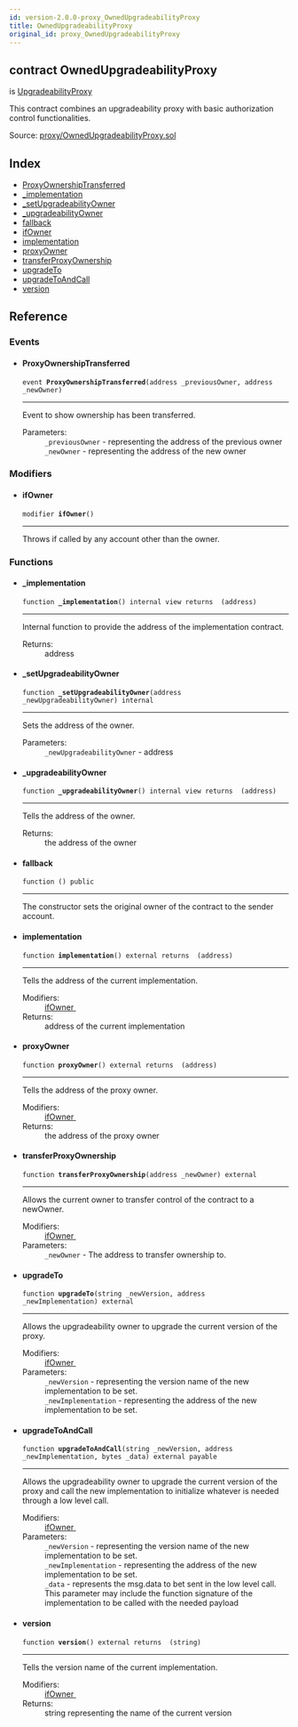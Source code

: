 ```yaml
---
id: version-2.0.0-proxy_OwnedUpgradeabilityProxy
title: OwnedUpgradeabilityProxy
original_id: proxy_OwnedUpgradeabilityProxy
---
```


<div class="contract-doc"><div class="contract"><h2 class="contract-header"><span class="contract-kind">contract</span> OwnedUpgradeabilityProxy</h2><p class="base-contracts"><span>is</span> <a href="proxy_UpgradeabilityProxy.html">UpgradeabilityProxy</a></p><p class="description">This contract combines an upgradeability proxy with basic authorization control functionalities.</p><div class="source">Source: <a href="git+https://github.com/PolymathNetwork/polymath-core/blob/v1.4.0/contracts/proxy/OwnedUpgradeabilityProxy.sol" target="_blank">proxy/OwnedUpgradeabilityProxy.sol</a></div></div><div class="index"><h2>Index</h2><ul><li><a href="proxy_OwnedUpgradeabilityProxy.html#ProxyOwnershipTransferred">ProxyOwnershipTransferred</a></li><li><a href="proxy_OwnedUpgradeabilityProxy.html#_implementation">_implementation</a></li><li><a href="proxy_OwnedUpgradeabilityProxy.html#_setUpgradeabilityOwner">_setUpgradeabilityOwner</a></li><li><a href="proxy_OwnedUpgradeabilityProxy.html#_upgradeabilityOwner">_upgradeabilityOwner</a></li><li><a href="proxy_OwnedUpgradeabilityProxy.html#">fallback</a></li><li><a href="proxy_OwnedUpgradeabilityProxy.html#ifOwner">ifOwner</a></li><li><a href="proxy_OwnedUpgradeabilityProxy.html#implementation">implementation</a></li><li><a href="proxy_OwnedUpgradeabilityProxy.html#proxyOwner">proxyOwner</a></li><li><a href="proxy_OwnedUpgradeabilityProxy.html#transferProxyOwnership">transferProxyOwnership</a></li><li><a href="proxy_OwnedUpgradeabilityProxy.html#upgradeTo">upgradeTo</a></li><li><a href="proxy_OwnedUpgradeabilityProxy.html#upgradeToAndCall">upgradeToAndCall</a></li><li><a href="proxy_OwnedUpgradeabilityProxy.html#version">version</a></li></ul></div><div class="reference"><h2>Reference</h2><div class="events"><h3>Events</h3><ul><li><div class="item event"><span id="ProxyOwnershipTransferred" class="anchor-marker"></span><h4 class="name">ProxyOwnershipTransferred</h4><div class="body"><code class="signature">event <strong>ProxyOwnershipTransferred</strong><span>(address _previousOwner, address _newOwner) </span></code><hr/><div class="description"><p>Event to show ownership has been transferred.</p></div><dl><dt><span class="label-parameters">Parameters:</span></dt><dd><div><code>_previousOwner</code> - representing the address of the previous owner</div><div><code>_newOwner</code> - representing the address of the new owner</div></dd></dl></div></div></li></ul></div><div class="modifiers"><h3>Modifiers</h3><ul><li><div class="item modifier"><span id="ifOwner" class="anchor-marker"></span><h4 class="name">ifOwner</h4><div class="body"><code class="signature">modifier <strong>ifOwner</strong><span>() </span></code><hr/><div class="description"><p>Throws if called by any account other than the owner.</p></div></div></div></li></ul></div><div class="functions"><h3>Functions</h3><ul><li><div class="item function"><span id="_implementation" class="anchor-marker"></span><h4 class="name">_implementation</h4><div class="body"><code class="signature">function <strong>_implementation</strong><span>() </span><span>internal </span><span>view </span><span>returns  (address) </span></code><hr/><div class="description"><p>Internal function to provide the address of the implementation contract.</p></div><dl><dt><span class="label-return">Returns:</span></dt><dd>address</dd></dl></div></div></li><li><div class="item function"><span id="_setUpgradeabilityOwner" class="anchor-marker"></span><h4 class="name">_setUpgradeabilityOwner</h4><div class="body"><code class="signature">function <strong>_setUpgradeabilityOwner</strong><span>(address _newUpgradeabilityOwner) </span><span>internal </span></code><hr/><div class="description"><p>Sets the address of the owner.</p></div><dl><dt><span class="label-parameters">Parameters:</span></dt><dd><div><code>_newUpgradeabilityOwner</code> - address</div></dd></dl></div></div></li><li><div class="item function"><span id="_upgradeabilityOwner" class="anchor-marker"></span><h4 class="name">_upgradeabilityOwner</h4><div class="body"><code class="signature">function <strong>_upgradeabilityOwner</strong><span>() </span><span>internal </span><span>view </span><span>returns  (address) </span></code><hr/><div class="description"><p>Tells the address of the owner.</p></div><dl><dt><span class="label-return">Returns:</span></dt><dd>the address of the owner</dd></dl></div></div></li><li><div class="item function"><span id="fallback" class="anchor-marker"></span><h4 class="name">fallback</h4><div class="body"><code class="signature">function <strong></strong><span>() </span><span>public </span></code><hr/><div class="description"><p>The constructor sets the original owner of the contract to the sender account.</p></div></div></div></li><li><div class="item function"><span id="implementation" class="anchor-marker"></span><h4 class="name">implementation</h4><div class="body"><code class="signature">function <strong>implementation</strong><span>() </span><span>external </span><span>returns  (address) </span></code><hr/><div class="description"><p>Tells the address of the current implementation.</p></div><dl><dt><span class="label-modifiers">Modifiers:</span></dt><dd><a href="proxy_OwnedUpgradeabilityProxy.html#ifOwner">ifOwner </a></dd><dt><span class="label-return">Returns:</span></dt><dd>address of the current implementation</dd></dl></div></div></li><li><div class="item function"><span id="proxyOwner" class="anchor-marker"></span><h4 class="name">proxyOwner</h4><div class="body"><code class="signature">function <strong>proxyOwner</strong><span>() </span><span>external </span><span>returns  (address) </span></code><hr/><div class="description"><p>Tells the address of the proxy owner.</p></div><dl><dt><span class="label-modifiers">Modifiers:</span></dt><dd><a href="proxy_OwnedUpgradeabilityProxy.html#ifOwner">ifOwner </a></dd><dt><span class="label-return">Returns:</span></dt><dd>the address of the proxy owner</dd></dl></div></div></li><li><div class="item function"><span id="transferProxyOwnership" class="anchor-marker"></span><h4 class="name">transferProxyOwnership</h4><div class="body"><code class="signature">function <strong>transferProxyOwnership</strong><span>(address _newOwner) </span><span>external </span></code><hr/><div class="description"><p>Allows the current owner to transfer control of the contract to a newOwner.</p></div><dl><dt><span class="label-modifiers">Modifiers:</span></dt><dd><a href="proxy_OwnedUpgradeabilityProxy.html#ifOwner">ifOwner </a></dd><dt><span class="label-parameters">Parameters:</span></dt><dd><div><code>_newOwner</code> - The address to transfer ownership to.</div></dd></dl></div></div></li><li><div class="item function"><span id="upgradeTo" class="anchor-marker"></span><h4 class="name">upgradeTo</h4><div class="body"><code class="signature">function <strong>upgradeTo</strong><span>(string _newVersion, address _newImplementation) </span><span>external </span></code><hr/><div class="description"><p>Allows the upgradeability owner to upgrade the current version of the proxy.</p></div><dl><dt><span class="label-modifiers">Modifiers:</span></dt><dd><a href="proxy_OwnedUpgradeabilityProxy.html#ifOwner">ifOwner </a></dd><dt><span class="label-parameters">Parameters:</span></dt><dd><div><code>_newVersion</code> - representing the version name of the new implementation to be set.</div><div><code>_newImplementation</code> - representing the address of the new implementation to be set.</div></dd></dl></div></div></li><li><div class="item function"><span id="upgradeToAndCall" class="anchor-marker"></span><h4 class="name">upgradeToAndCall</h4><div class="body"><code class="signature">function <strong>upgradeToAndCall</strong><span>(string _newVersion, address _newImplementation, bytes _data) </span><span>external </span><span>payable </span></code><hr/><div class="description"><p>Allows the upgradeability owner to upgrade the current version of the proxy and call the new implementation to initialize whatever is needed through a low level call.</p></div><dl><dt><span class="label-modifiers">Modifiers:</span></dt><dd><a href="proxy_OwnedUpgradeabilityProxy.html#ifOwner">ifOwner </a></dd><dt><span class="label-parameters">Parameters:</span></dt><dd><div><code>_newVersion</code> - representing the version name of the new implementation to be set.</div><div><code>_newImplementation</code> - representing the address of the new implementation to be set.</div><div><code>_data</code> - represents the msg.data to bet sent in the low level call. This parameter may include the function signature of the implementation to be called with the needed payload</div></dd></dl></div></div></li><li><div class="item function"><span id="version" class="anchor-marker"></span><h4 class="name">version</h4><div class="body"><code class="signature">function <strong>version</strong><span>() </span><span>external </span><span>returns  (string) </span></code><hr/><div class="description"><p>Tells the version name of the current implementation.</p></div><dl><dt><span class="label-modifiers">Modifiers:</span></dt><dd><a href="proxy_OwnedUpgradeabilityProxy.html#ifOwner">ifOwner </a></dd><dt><span class="label-return">Returns:</span></dt><dd>string representing the name of the current version</dd></dl></div></div></li></ul></div></div></div>
